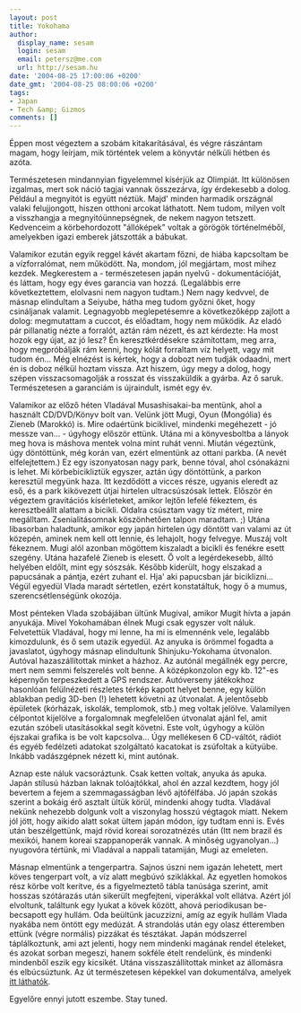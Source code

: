 ```yaml
---
layout: post
title: Yokohama
author:
  display_name: sesam
  login: sesam
  email: petersz@me.com
  url: http://sesam.hu
date: '2004-08-25 17:00:06 +0200'
date_gmt: '2004-08-25 08:00:06 +0200'
tags:
- Japan
- Tech &amp; Gizmos
comments: []
---
```


Éppen most végeztem a szobám kitakarításával, és végre rászántam magam, hogy leírjam, mik történtek velem a könyvtár nélküli hétben és azóta.

Természetesen mindannyian figyelemmel kísérjük az Olimpiát. Itt különösen izgalmas, mert sok náció tagjai vannak összezárva, így érdekesebb a dolog. Például a megnyitót is együtt néztük. Majd' minden harmadik országnál valaki felujjongott, hiszen otthoni arcokat láthatott. Nem tudom, milyen volt a visszhangja a megnyitóünnepségnek, de nekem nagyon tetszett. Kedvenceim a körbehordozott "állóképek" voltak a görögök történelméből, amelyekben igazi emberek játszották a bábukat.

Valamikor ezután egyik reggel kávét akartam főzni, de hiába kapcsoltam be a vízforralómat, nem működött. Na, mondom, jól megjártam, most mihez kezdek. Megkerestem a - természetesen japán nyelvű - dokumentációját, és láttam, hogy egy éves garancia van hozzá. (Legalábbis erre következtettem, elolvasni nem nagyon tudtam.) Nem nagy kedvvel, de másnap elindultam a Seiyube, hátha meg tudom győzni őket, hogy csináljanak valamit. Legnagyobb meglepetésemre a következőképp zajlott a dolog: megmutattam a cuccot, és előadtam, hogy nem működik. Az eladó pár pillanatig nézte a forralót, aztán rám nézett, és azt kérdezte: Ha most hozok egy újat, az jó lesz? Én keresztkérdésekre számítottam, meg arra, hogy megpróbálják rám kenni, hogy kólát forraltam víz helyett, vagy mit tudom én... Még elnézést is kértek, hogy a dobozt nem tudják odaadni, mert én is doboz nélkül hoztam vissza. Azt hiszem, úgy megy a dolog, hogy szépen visszacsomagolják a rosszat és visszaküldik a gyárba. Az ő saruk. Természetesen a garanciám is újraindult, ismét egy év.

Valamikor az előző héten Vladával Musashisakai-ba mentünk, ahol a használt CD/DVD/Könyv bolt van. Velünk jött Mugi, Oyun (Mongólia) és Zieneb (Marokkó) is. Mire odaértünk biciklivel, mindenki megéhezett - jó messze van... - úgyhogy először ettünk. Utána mi a könyvesboltba a lányok meg hova is máshova mentek volna mint ruhát venni. Miután végeztünk, úgy döntöttünk, még korán van, ezért elmentünk az ottani parkba. (A nevét elfelejtettem.) Ez egy iszonyatosan nagy park, benne tóval, ahol csónakázni is lehet. Mi körbebicikliztük egyszer, aztán úgy döntöttünk, a parkon keresztül megyünk haza. Itt kezdődött a vicces része, ugyanis eleredt az eső, és a park kikövezett útjai hirtelen ultracsúszósak lettek. Először én végeztem gravitációs kísérleteket, amikor lejtőn lefelé fékeztem, és keresztbeállt alattam a bicikli. Oldalra csúsztam vagy tíz métert, mire megálltam. Zsenialitásomnak köszönhetően talpon maradtam. ;) Utána libasorban haladtunk, amikor egy japán hirtelen úgy döntött van valami az út közepén, aminek nem kell ott lennie, és lehajolt, hogy felvegye. Muszáj volt fékeznem. Mugi alól azonban mögöttem kiszaladt a bicikli és fenékre esett szegény. Utána hazafelé Zieneb is elesett. Ő volt a legérdekesebb, álltó helyében eldőlt, mint egy sószsák. Később kiderült, hogy elszakad a papucsának a pántja, ezért zuhant el. Hja' aki papucsban jár biciklizni... Végül egyedül Vlada maradt sértetlen, ezért konstatáltuk, hogy ő a mumus, szerencsétlenségünk okozója.

Most pénteken Vlada szobájában ültünk Mugival, amikor Mugit hívta a japán anyukája. Mivel Yokohamában élnek Mugi csak egyszer volt náluk. Felvetettük Vladával, hogy mi lenne, ha mi is elmennénk vele, legalább kimozdulunk, és ő sem utazik egyedül. Az anyuka is örömmel fogadta a javaslatot, úgyhogy másnap elindultunk Shinjuku-Yokohama útvonalon. Autóval hazaszállítottak minket a házhoz. Az autónál megállnék egy percre, mert nem semmi felszerelés volt benne. A középkonzolon egy kb. 12"-es képernyőn terpeszkedett a GPS rendszer. Autóverseny játékokhoz hasonlóan felülnézeti részletes térkép kapott helyet benne, egy külön ablakban pedig 3D-ben (!) lehetett követni az útvonalat. A jelentősebb épületek (kórházak, iskolák, templomok, stb.) meg voltak jelölve. Valamilyen célpontot kijelölve a forgalomnak megfelelően útvonalat ajánl fel, amit ezután szóbeli utasításokkal segít követni. Este volt, úgyhogy a külön éjszakai grafika is be volt kapcsolva... Úgy mellékesen 6 CD-váltót, rádiót és egyéb fedélzeti adatokat szolgáltató kacatokat is zsúfoltak a kütyübe. Inkább vadászgépnek nézett ki, mint autónak.

Aznap este náluk vacsoráztunk. Csak ketten voltak, anyuka ás apuka. Japán stílusú házban laknak tolóajtókkal, ahol én azzal kezdtem, hogy jól bevertem a fejem a szemmagasságban lévő ajtófélfába. Jó japán szokás szerint a bokáig érő asztalt ültük körül, mindenki ahogy tudta. Vladával nekünk nehezebb dolgunk volt a viszonylag hosszú végtagok miatt. Nekem jól jött, hogy aikido alatt sokat ültem japán módon, így tudtam enni is. Evés után beszélgettünk, majd rövid koreai sorozatnézés után (Itt nem brazil és mexikói, hanem koreai szappanoperák vannak. A minőség ugyanolyan...) nyugovóra tértünk, mi Vladával a nappali tatamiján, Mugi az emeleten.

Másnap elmentünk a tengerpartra. Sajnos úszni nem igazán lehetett, mert köves tengerpart volt, a víz alatt megbúvó sziklákkal. Az egyetlen homokos rész körbe volt kerítve, és a figyelmeztető tábla tanúsága szerint, amit hosszas szótárazás után sikerült megfejteni, viperákkal volt ellátva. Azért jól elvoltunk, találtunk egy lyukat a kövek között, ahová periodikusan be-becsapott egy hullám. Oda beültünk jacuzzizni, amíg az egyik hullám Vlada nyakába nem öntött egy medúzát. A strandolás után egy olasz étteremben ettünk (végre normális) pizzákat és tésztákat. Japán módszerrel táplálkoztunk, ami azt jelenti, hogy nem mindenki magának rendel ételeket, és azokat sorban megeszi, hanem sokféle ételt rendelünk, és mindenki mindenből eszik egy kicsikét. Utána visszaszállítottak minket az állomásra és elbúcsúztunk. Az út természetesen képekkel van dokumentálva, amelyek [itt láthatók](http://sesam.hu/.gallery/yokohama).

Egyelőre ennyi jutott eszembe. Stay tuned.
